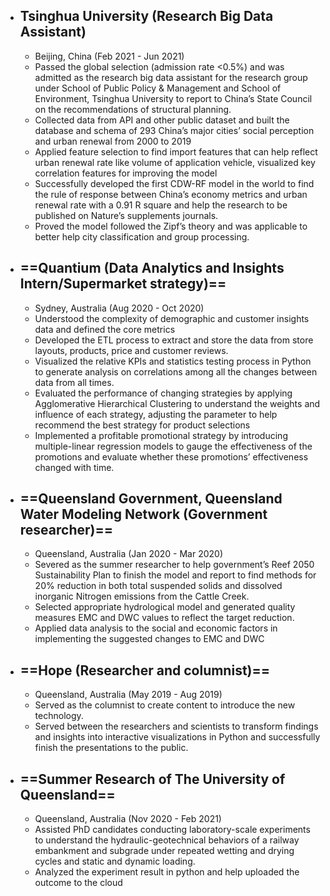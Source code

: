 - ## Tsinghua University (Research Big Data Assistant)
	- Beijing, China (Feb 2021 - Jun 2021)
	- Passed the global selection (admission rate <0.5%) and was admitted as the research big data assistant for the research group under School of Public Policy & Management and School of Environment, Tsinghua University to report to China’s State Council on the recommendations of structural planning.
	- Collected data from API and other public dataset and built the database and schema of 293 China’s major cities’ social perception and urban renewal from 2000 to 2019
	- Applied feature selection to find import features that can help reflect urban renewal rate like volume of application vehicle, visualized key correlation features for improving the model
	- Successfully developed the first CDW-RF model in the world to find the rule of response between China’s economy metrics and urban renewal rate with a 0.91 R square and help the research to be published on Nature’s supplements journals.
	- Proved the model followed the Zipf’s theory and was applicable to better help city classification and group processing.
- ## ==Quantium (Data Analytics and Insights Intern/Supermarket strategy)==
	- Sydney, Australia (Aug 2020 - Oct 2020)
	- Understood the complexity of demographic and customer insights data and defined the core metrics
	- Developed the ETL process to extract and store the data from store layouts, products, price and customer reviews.
	- Visualized the relative KPIs and statistics testing process in Python to generate analysis on correlations among all the changes between data from all times.
	- Evaluated the performance of changing strategies by applying Agglomerative Hierarchical Clustering to understand the weights and influence of each strategy, adjusting the parameter to help recommend the best strategy for product selections
	- Implemented a profitable promotional strategy by introducing multiple-linear regression models to gauge the effectiveness of the promotions and evaluate whether these promotions’ effectiveness changed with time.
- ## ==Queensland Government, Queensland Water Modeling Network (Government researcher)==
	- Queensland, Australia (Jan 2020 - Mar 2020)
	- Severed as the summer researcher to help government’s Reef 2050 Sustainability Plan to finish the model and report to find methods for 20% reduction in both total suspended solids and dissolved inorganic Nitrogen emissions from the Cattle Creek.
	- Selected appropriate hydrological model and generated quality measures EMC and DWC values to reflect the target reduction.
	- Applied data analysis to the social and economic factors in implementing the suggested changes to EMC and DWC
- ## ==Hope (Researcher and columnist)==
	- Queensland, Australia (May 2019 - Aug 2019)
	- Served as the columnist to create content to introduce the new technology.
	- Served between the researchers and scientists to transform findings and insights into interactive visualizations in Python and successfully finish the presentations to the public.
- ## ==Summer Research of The University of Queensland==
	- Queensland, Australia (Nov 2020 - Feb 2021)
	- Assisted PhD candidates conducting laboratory-scale experiments to understand the hydraulic-geotechnical behaviors of a railway embankment and subgrade under repeated wetting and drying cycles and static and dynamic loading.
	- Analyzed the experiment result in python and help uploaded the outcome to the cloud